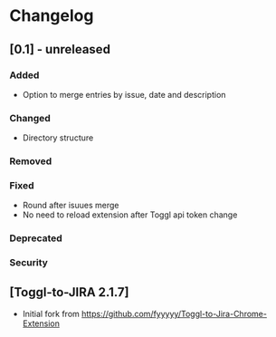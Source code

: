 # Changelog

## [0.1] - unreleased
### Added
- Option to merge entries by issue, date and description

### Changed
- Directory structure

### Removed

### Fixed
- Round after isuues merge
- No need to reload extension after Toggl api token change

### Deprecated

### Security

## [Toggl-to-JIRA 2.1.7]
- Initial fork from https://github.com/fyyyyy/Toggl-to-Jira-Chrome-Extension